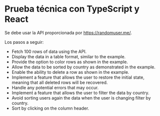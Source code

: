 # Prueba técnica con TypeScript y React

Se debe usar la API proporcionada por https://randomuser.me/.

Los pasos a seguir:

- Fetch 100 rows of data using the API.
- Display the data in a table format, similar to the example.
- Provide the option to color rows as shown in the example. 
- Allow the data to be sorted by country as demonstrated in the example.
- Enable the ability to delete a row as shown in the example.
- Implement a feature that allows the user to restore the initial state,  meaning that all deleted rows will be recovered.
- Handle any potential errors that may occur.
- Implement a feature that allows the user to filter the data by country.
- Avoid sorting users again the data when the user is changing filter by country.
- Sort by clicking on the column header.
